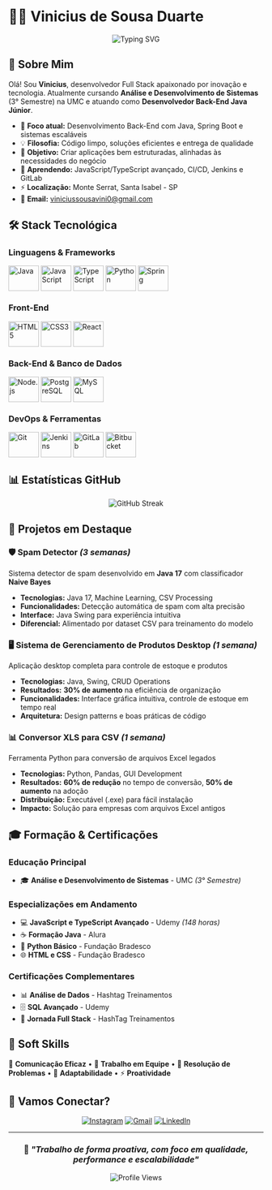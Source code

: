 # 👨‍💻 Vinicius de Sousa Duarte

<div align="center">
  
  ![Typing SVG](https://readme-typing-svg.herokuapp.com?font=Fira+Code&size=22&duration=3000&pause=1000&color=00D9FF&center=true&vCenter=true&width=435&lines=Desenvolvedor+Full+Stack;Estudante+de+ADS+3°+Semestre;Especialista+em+Java+%26+Spring;Sempre+Aprendendo+%F0%9F%9A%80)
  
</div>

## 🌟 Sobre Mim

Olá! Sou **Vinicius**, desenvolvedor Full Stack apaixonado por inovação e tecnologia. Atualmente cursando **Análise e Desenvolvimento de Sistemas** (3° Semestre) na UMC e atuando como **Desenvolvedor Back-End Java Júnior**.

- 🚀 **Foco atual:** Desenvolvimento Back-End com Java, Spring Boot e sistemas escaláveis
- 💡 **Filosofia:** Código limpo, soluções eficientes e entrega de qualidade
- 🎯 **Objetivo:** Criar aplicações bem estruturadas, alinhadas às necessidades do negócio
- 🌱 **Aprendendo:** JavaScript/TypeScript avançado, CI/CD, Jenkins e GitLab
- ⚡ **Localização:** Monte Serrat, Santa Isabel - SP
- 📧 **Email:** viniciussousavini0@gmail.com

## 🛠️ Stack Tecnológica

### **Linguagens & Frameworks**
<div style="display:inline_block;">
  <img align="center" alt="Java" height="50" width="60" src="https://cdn.jsdelivr.net/gh/devicons/devicon@latest/icons/java/java-original.svg" />
  <img align="center" alt="JavaScript" height="50" width="60" src="https://cdn.jsdelivr.net/gh/devicons/devicon@latest/icons/javascript/javascript-original.svg" />
  <img align="center" alt="TypeScript" height="50" width="60" src="https://cdn.jsdelivr.net/gh/devicons/devicon@latest/icons/typescript/typescript-original.svg" />
  <img align="center" alt="Python" height="50" width="60" src="https://cdn.jsdelivr.net/gh/devicons/devicon@latest/icons/python/python-original.svg" />
  <img align="center" alt="Spring" height="50" width="60" src="https://cdn.jsdelivr.net/gh/devicons/devicon@latest/icons/spring/spring-original.svg" />
</div>

### **Front-End**
<div style="display:inline_block;">
  <img align="center" alt="HTML5" height="50" width="60" src="https://cdn.jsdelivr.net/gh/devicons/devicon@latest/icons/html5/html5-original.svg" />
  <img align="center" alt="CSS3" height="50" width="60" src="https://cdn.jsdelivr.net/gh/devicons/devicon@latest/icons/css3/css3-original.svg" />
  <img align="center" alt="React" height="50" width="60" src="https://cdn.jsdelivr.net/gh/devicons/devicon@latest/icons/react/react-original.svg" />
</div>

### **Back-End & Banco de Dados**
<div style="display:inline_block;">
  <img align="center" alt="Node.js" height="50" width="60" src="https://cdn.jsdelivr.net/gh/devicons/devicon@latest/icons/nodejs/nodejs-original.svg" />
  <img align="center" alt="PostgreSQL" height="50" width="60" src="https://cdn.jsdelivr.net/gh/devicons/devicon@latest/icons/postgresql/postgresql-original.svg" />
  <img align="center" alt="MySQL" height="50" width="60" src="https://cdn.jsdelivr.net/gh/devicons/devicon@latest/icons/mysql/mysql-original.svg" />
</div>

### **DevOps & Ferramentas**
<div style="display:inline_block;">
  <img align="center" alt="Git" height="50" width="60" src="https://cdn.jsdelivr.net/gh/devicons/devicon@latest/icons/git/git-original.svg" />
  <img align="center" alt="Jenkins" height="50" width="60" src="https://cdn.jsdelivr.net/gh/devicons/devicon@latest/icons/jenkins/jenkins-original.svg" />
  <img align="center" alt="GitLab" height="50" width="60" src="https://cdn.jsdelivr.net/gh/devicons/devicon@latest/icons/gitlab/gitlab-original.svg" />
  <img align="center" alt="Bitbucket" height="50" width="60" src="https://cdn.jsdelivr.net/gh/devicons/devicon@latest/icons/bitbucket/bitbucket-original.svg" />
</div>

## 📊 Estatísticas GitHub

<div align="center">
  <img src="https://github-readme-streak-stats.herokuapp.com/?user=Vinicius-Sousa-Duarte&theme=tokyonight&border_radius=10" alt="GitHub Streak"/>
</div>

## 🚀 Projetos em Destaque

### 🛡️ **Spam Detector** *(3 semanas)*
Sistema detector de spam desenvolvido em **Java 17** com classificador **Naive Bayes**
- **Tecnologias:** Java 17, Machine Learning, CSV Processing
- **Funcionalidades:** Detecção automática de spam com alta precisão
- **Interface:** Java Swing para experiência intuitiva
- **Diferencial:** Alimentado por dataset CSV para treinamento do modelo

### 🖥️ **Sistema de Gerenciamento de Produtos Desktop** *(1 semana)*
Aplicação desktop completa para controle de estoque e produtos
- **Tecnologias:** Java, Swing, CRUD Operations
- **Resultados:** **30% de aumento** na eficiência de organização
- **Funcionalidades:** Interface gráfica intuitiva, controle de estoque em tempo real
- **Arquitetura:** Design patterns e boas práticas de código

### 📊 **Conversor XLS para CSV** *(1 semana)*
Ferramenta Python para conversão de arquivos Excel legados
- **Tecnologias:** Python, Pandas, GUI Development
- **Resultados:** **60% de redução** no tempo de conversão, **50% de aumento** na adoção
- **Distribuição:** Executável (.exe) para fácil instalação
- **Impacto:** Solução para empresas com arquivos Excel antigos

## 🎓 Formação & Certificações

### **Educação Principal**
- 🎓 **Análise e Desenvolvimento de Sistemas** - UMC *(3° Semestre)*

### **Especializações em Andamento**
- 💻 **JavaScript e TypeScript Avançado** - Udemy *(148 horas)*
- ☕ **Formação Java** - Alura
- 🐍 **Python Básico** - Fundação Bradesco
- 🌐 **HTML e CSS** - Fundação Bradesco

### **Certificações Complementares**
- 📊 **Análise de Dados** - Hashtag Treinamentos
- 🗄️ **SQL Avançado** - Udemy
- 🚀 **Jornada Full Stack** - HashTag Treinamentos

## 💪 Soft Skills

🎯 **Comunicação Eficaz** • 🤝 **Trabalho em Equipe** • 🧠 **Resolução de Problemas** • 🔄 **Adaptabilidade** • ⚡ **Proatividade**

## 🤝 Vamos Conectar?

<div align="center">
  
  [![Instagram](https://img.shields.io/badge/-Instagram-%23E4405F?style=for-the-badge&logo=instagram&logoColor=white)](https://www.instagram.com/s0usa.vinicius_/)
  [![Gmail](https://img.shields.io/badge/-Gmail-%23333?style=for-the-badge&logo=gmail&logoColor=white)](mailto:viniciussousavini0@gmail.com)
  [![LinkedIn](https://img.shields.io/badge/-LinkedIn-%230077B5?style=for-the-badge&logo=linkedin&logoColor=white)](https://www.linkedin.com/in/viniciussousaduarte/)  
</div>

---

<div align="center">
  
  ### 💫 *"Trabalho de forma proativa, com foco em qualidade, performance e escalabilidade"*
  
  ![Profile Views](https://komarev.com/ghpvc/?username=Vinicius-Sousa-Duarte&color=00D9FF&style=flat-square&label=Visualizações+do+Perfil)
  
</div>
